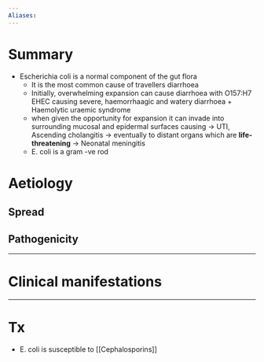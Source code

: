 ```yaml
---
Aliases:
---
```

# Summary
-   Escherichia coli is a normal component of the gut flora
	-   It is the most common cause of travellers diarrhoea
    -   Initially, overwhelming expansion can cause diarrhoea with O157:H7 EHEC causing severe, haemorrhaagic and watery diarrhoea + Haemolytic uraemic syndrome
    -   when given the opportunity for expansion it can invade into surrounding mucosal and epidermal surfaces causing → UTI, Ascending cholangitis → eventually to distant organs which are **life-threatening** → Neonatal meningitis
    -   E. coli is a gram -ve rod 
	
# Aetiology
## Spread
## Pathogenicity

---
# Clinical manifestations

---
# Tx 

-   E. coli is susceptible to [[Cephalosporins]]